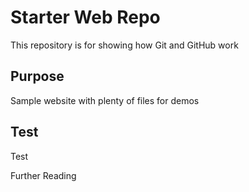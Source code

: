 # Starter Web Repo

This repository is for showing how Git and GitHub work

## Purpose

Sample website with plenty of files for demos

## Test

Test

Further Reading